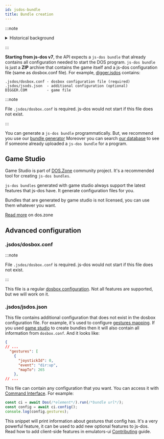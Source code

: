 ```yaml
---
id: jsdos-bundle
title: Bundle creation
---
```


:::note

<details><summary>Historical background</summary>
<p>
<br/>
Previous version (6.22) has a very simple API to run a DOS program in the browser. <br/> BUT, before starting it you need to perform some setup:
<ul>
<li> download game archive (usually zip) </li>
<li> extract it </li>
<li> configure dos file system </li>
<li> configure dosbox options (cycles, renderer type, etc.) </li>
<li> configure controllers (mouse, keyboard type, etc.) </li>
</ul>

Often gameplay quality depends on good configuration.
</p>
</details>

:::
 
**Starting from js-dos v7**, the API expects a `js-dos bundle` that already contains all configuration needed to start the DOS program.
`js-dos bundle` is just a **ZIP** archive that contains the game itself and a js-dos configuration file (same as dosbox.conf file). 
For example, [digger.jsdos](https://talks.dos.zone/t/digger-may-06-1999/1922) contains: 
```
.jsdos/dosbox.conf - dosbox configuration file (required)
.jsdos/jsods.json  - additional configuration (optional)
DIGGER.COM         - game file
```

:::note

File `.jsdos/dosbox.conf` is required. js-dos would not start if this file does not exist.

:::

You can generate a `js-dos bundle` programmatically. But, we recommend you use our [bundle generator](https://dos.zone/en/studio)
Moreover you can search [our database](https://talks.dos.zone/search?expanded=true&q=%23rep%20tags%3Ajsdos) to see if someone already uploaded a `js-dos bundle` for a program.

## Game Studio

Game Studio is part of [DOS.Zone](doszone) community project. It's a recommended tool for creating `js-dos bundles`.

`js-dos bundles` generated with game studio always support the latest features that js-dos have. It generate configuration files for you.

Bundles that are generated by game studio is not licensed, you can use them whatever you want.

[Read more](https://dos.zone/en/guide/studio) on dos.zone

## Advanced configuration


### .jsdos/dosbox.conf

:::note

File `.jsdos/dosbox.conf` is required. js-dos would not start if this file does not exist.

:::

This file is a regular [dosbox configuration](https://www.dosbox.com/wiki/Dosbox.conf). Not
all features are supported, but we will work on it.


### .jsdos/jsdos.json

This file contains additional configuration that does not exist in the dosbox configuration file.
For example, it's used to configure [gestures mapping](gestures). If you used [game studio](#game-studio)
to create bundles then it will also contain all information from `dosbox.conf`. And it looks like:

```json
{
// ...
  "gestures": [
    {
      "joystickId": 0,
      "event": "dir:up",
      "mapTo": 265
    },
// ...
```

This file can contain any configuration that you want. You can access it with [Command Interface](command-interface).
For example:
```js
const ci = await Dos(/*element*/).run(/*bundle url*/);
const config = await ci.config();
console.log(config.gestures);
```

This snippet will print information about gestures that config has. It's a very powerful feature, it can be used
to add new optional features to js-dos. Read how to add client-side features in emulators-ui [Contributing](contributing-emulators-ui) guide.
